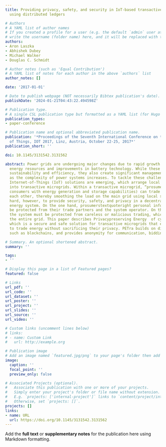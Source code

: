 ```yaml
---
title: Providing privacy, safety, and security in IoT-based transactive energy systems
  using distributed ledgers

# Authors
# A YAML list of author names
# If you created a profile for a user (e.g. the default `admin` user at `content/authors/admin/`), 
# write the username (folder name) here, and it will be replaced with their full name and linked to their profile.
authors:
- Aron Laszka
- Abhishek Dubey
- Michael Walker
- Douglas C. Schmidt

# Author notes (such as 'Equal Contribution')
# A YAML list of notes for each author in the above `authors` list
author_notes: []

date: '2017-01-01'

# Date to publish webpage (NOT necessarily Bibtex publication's date).
publishDate: '2024-01-21T04:43:22.494598Z'

# Publication type.
# A single CSL publication type but formatted as a YAML list (for Hugo requirements).
publication_types:
- paper-conference

# Publication name and optional abbreviated publication name.
publication: '*Proceedings of the Seventh International Conference on the Internet
  of Things, IOT 2017, Linz, Austria, October 22-25, 2017*'
publication_short: ''

doi: 10.1145/3131542.3131562

abstract: Power grids are undergoing major changes due to rapid growth in renewable
  energy resources and improvements in battery technology. While these changes enhance
  sustainability and efficiency, they also create significant management challenges
  as the complexity of power systems increases. To tackle these challenges, decentralized
  Internet-of-Things (IoT) solutions are emerging, which arrange local communities
  into transactive microgrids. Within a transactive microgrid, “prosumers” (i.e.,
  consumers with energy generation and storage capabilities) can trade energy with
  each other, thereby smoothing the load on the main grid using local supply. It is
  hard, however, to provide security, safety, and privacy in a decentralized and transactive
  energy system. On the one hand, prosumerstextquoteright personal information must
  be protected from their trade partners and the system operator. On the other hand,
  the system must be protected from careless or malicious trading, which could destabilize
  the entire grid. This paper describes Privacypreserving Energy  of cyb (PETra),
  which is a secure and safe solution for transactive microgrids that enables consumers
  to trade energy without sacrificing their privacy. PETra builds on distributed ledgers,
  such as blockchains, and provides anonymity for communication, bidding, and trading.

# Summary. An optional shortened abstract.
summary: ''

tags:
- ''

# Display this page in a list of Featured pages?
featured: false

# Links
url_pdf: ''
url_code: ''
url_dataset: ''
url_poster: ''
url_project: ''
url_slides: ''
url_source: ''
url_video: ''

# Custom links (uncomment lines below)
# links:
# - name: Custom Link
#   url: http://example.org

# Publication image
# Add an image named `featured.jpg/png` to your page's folder then add a caption below.
image:
  caption: ''
  focal_point: ''
  preview_only: false

# Associated Projects (optional).
#   Associate this publication with one or more of your projects.
#   Simply enter your project's folder or file name without extension.
#   E.g. `projects: ['internal-project']` links to `content/project/internal-project/index.md`.
#   Otherwise, set `projects: []`.
projects: []
links:
- name: URL
  url: https://doi.org/10.1145/3131542.3131562
---
```


Add the **full text** or **supplementary notes** for the publication here using Markdown formatting.
